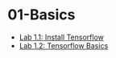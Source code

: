 # 01-Basics

* [Lab 1.1: Install Tensorflow](1.1-install-tensorflow.md)
* [Lab 1.2: Tensorflow Basics](1.2-basics.ipynb)
